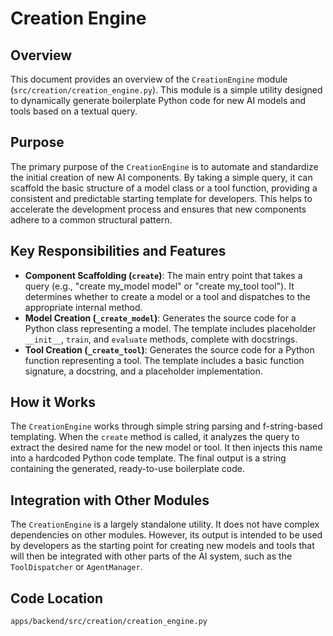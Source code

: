 # Creation Engine

## Overview

This document provides an overview of the `CreationEngine` module (`src/creation/creation_engine.py`). This module is a simple utility designed to dynamically generate boilerplate Python code for new AI models and tools based on a textual query.

## Purpose

The primary purpose of the `CreationEngine` is to automate and standardize the initial creation of new AI components. By taking a simple query, it can scaffold the basic structure of a model class or a tool function, providing a consistent and predictable starting template for developers. This helps to accelerate the development process and ensures that new components adhere to a common structural pattern.

## Key Responsibilities and Features

*   **Component Scaffolding (`create`)**: The main entry point that takes a query (e.g., "create my_model model" or "create my_tool tool"). It determines whether to create a model or a tool and dispatches to the appropriate internal method.
*   **Model Creation (`_create_model`)**: Generates the source code for a Python class representing a model. The template includes placeholder `__init__`, `train`, and `evaluate` methods, complete with docstrings.
*   **Tool Creation (`_create_tool`)**: Generates the source code for a Python function representing a tool. The template includes a basic function signature, a docstring, and a placeholder implementation.

## How it Works

The `CreationEngine` works through simple string parsing and f-string-based templating. When the `create` method is called, it analyzes the query to extract the desired name for the new model or tool. It then injects this name into a hardcoded Python code template. The final output is a string containing the generated, ready-to-use boilerplate code.

## Integration with Other Modules

The `CreationEngine` is a largely standalone utility. It does not have complex dependencies on other modules. However, its output is intended to be used by developers as the starting point for creating new models and tools that will then be integrated with other parts of the AI system, such as the `ToolDispatcher` or `AgentManager`.

## Code Location

`apps/backend/src/creation/creation_engine.py`